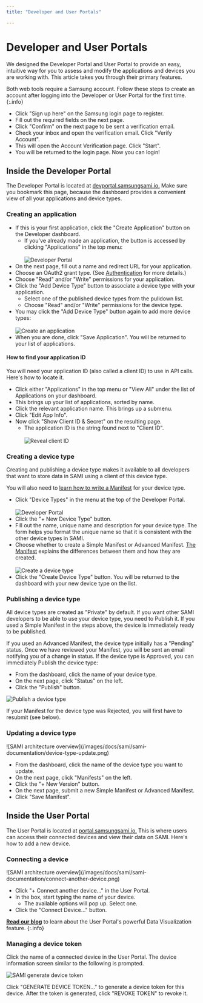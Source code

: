 ```yaml
---
title: "Developer and User Portals"

---
```

# Developer and User Portals

We designed the Developer Portal and User Portal to provide an easy, intuitive way for you to assess and modify the applications and devices you are working with. This article takes you through their primary features.

Both web tools require a Samsung account. Follow these steps to create an account after logging into the Developer or User Portal for the first time.
{:.info}

- Click "Sign up here" on the Samsung login page to register.
- Fill out the required fields on the next page.
- Click "Confirm" on the next page to be sent a verification email.
- Check your inbox and open the verification email. Click "Verify Account".
- This will open the Account Verification page. Click "Start".
- You will be returned to the login page. Now you can login!

## Inside the Developer Portal

The Developer Portal is located at [devportal.samsungsami.io.](http://devportal.samsungsami.io) Make sure you bookmark this page, because the dashboard provides a convenient view of all your applications and device types.

### Creating an application

- If this is your first application, click the "Create Application" button on the Developer dashboard.
  - If you've already made an application, the button is accessed by clicking "Applications" in the top menu:<br /><br />
![Developer Portal](/images/docs/sami/sami-documentation/developer-portal-header.png)
- On the next page, fill out a name and redirect URL for your application.
- Choose an OAuth2 grant type. (See [Authentication](/sami/sami-documentation/authentication.html) for more details.)
- Choose "Read" and/or "Write" permissions for your application.
- Click the "Add Device Type" button to associate a device type with your application.
  - Select one of the published device types from the pulldown list.
  - Choose "Read" and/or "Write" permissions for the device type.
- You may click the "Add Device Type" button again to add more device types:<br /><br />
![Create an application](/images/docs/sami/sami-documentation/create-application-form.png)
- When you are done, click "Save Application". You will be returned to your list of applications.

#### How to find your application ID

You will need your application ID (also called a client ID) to use in API calls. Here's how to locate it.

- Click either "Applications" in the top menu or "View All" under the list of Applications on your dashboard.
- This brings up your list of applications, sorted by name.
- Click the relevant application name. This brings up a submenu.
- Click "Edit App Info".
- Now click "Show Client ID & Secret" on the resulting page.
  - The application ID is the string found next to "Client ID".<br /><br />
![Reveal client ID](/images/docs/sami/sami-documentation/application-client-id-reveal-2.png)


### Creating a device type

Creating and publishing a device type makes it available to all developers that want to store data in SAMI using a client of this device type.

You will also need to [learn how to write a Manifest](/sami/sami-documentation/the-manifest.html) for your device type. 

- Click "Device Types" in the menu at the top of the Developer Portal.<br /><br />
![Developer Portal](/images/docs/sami/sami-documentation/developer-portal-header.png)
- Click the "+ New Device Type" button.
- Fill out the name, unique name and description for your device type. The form helps you format the unique name so that it is consistent with the other device types in SAMI. 
- Choose whether to create a Simple Manifest or Advanced Manifest. [The Manifest](/sami/sami-documentation/the-manifest.html) explains the differences between them and how they are created.<br /><br />
  ![Create a device type](/images/docs/sami/sami-documentation/create-device-type-form-2.png)
- Click the "Create Device Type" button. You will be returned to the dashboard with your new device type on the list.

### Publishing a device type

All device types are created as "Private" by default. If you want other SAMI developers to be able to use your device type, you need to Publish it. If you used a Simple Manifest in the steps above, the device is immediately ready to be published. 

If you used an Advanced Manifest, the device type initially has a "Pending" status. Once we have reviewed your Manifest, you will be sent an email notifying you of a change in status. If the device type is Approved, you can immediately Publish the device type:

  - From the dashboard, click the name of your device type.
  - On the next page, click "Status" on the left.
  - Click the "Publish" button.

![Publish a device type](/images/docs/sami/sami-documentation/publish-device-type.png)

If your Manifest for the device type was Rejected, you will first have to resubmit (see below).

### Updating a device type

<div  class="photo-grid" style="max-width: 512px;">
![SAMI architecture overview](/images/docs/sami/sami-documentation/device-type-update.png)
</div>

- From the dashboard, click the name of the device type you want to update.
- On the next page, click "Manifests" on the left.
- Click the "+ New Version" button.
- On the next page, submit a new Simple Manifest or Advanced Manifest.
- Click "Save Manifest".

## Inside the User Portal

The User Portal is located at [portal.samsungsami.io.](http://portal.samsungsami.io) This is where users can access their connected devices and view their data on SAMI. Here's how to add a new device.

### Connecting a device

<div  class="photo-grid" style="max-width: 512px;">
![SAMI architecture overview](/images/docs/sami/sami-documentation/connect-another-device.png)
</div>

- Click "+ Connect another device..." in the User Portal.
- In the box, start typing the name of your device. 
  - The available options will pop up. Select one.
- Click the "Connect Device..." button.

[**Read our blog**](https://blog.samsungsami.io/portals/datavisualization/2015/01/09/opening-the-user-portal.html) to learn about the User Portal's powerful Data Visualization feature.
{:.info}

### Managing a device token

Click the name of a connected device in the User Portal. The device information screen similar to the following is prompted. 

![SAMI generate device token](/images/docs/sami/sami-documentation/generate-device-token.png)

Click "GENERATE DEVICE TOKEN..." to generate a device token for this device. After the token is generated, click "REVOKE TOKEN" to revoke it.  